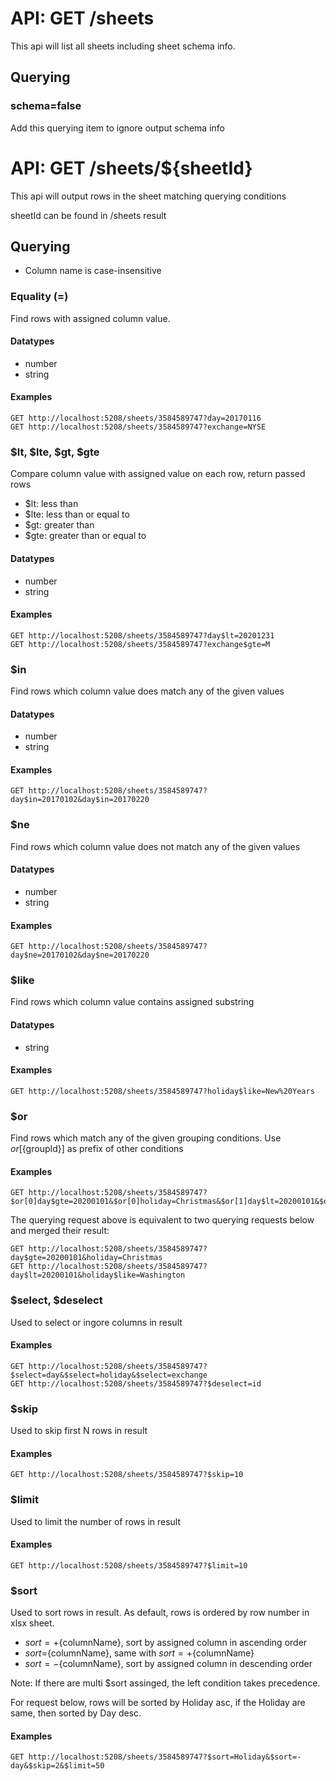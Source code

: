 # API: GET /sheets

This api will list all sheets including sheet schema info.

## Querying

### schema=false

Add this querying item to ignore output schema info

# API: GET /sheets/${sheetId}

This api will output rows in the sheet matching querying conditions

sheetId can be found in /sheets result


## Querying

- Column name is case-insensitive

### Equality (=)

Find rows with assigned column value.

#### Datatypes

- number 
- string

#### Examples

```
GET http://localhost:5208/sheets/3584589747?day=20170116
GET http://localhost:5208/sheets/3584589747?exchange=NYSE
```

### $lt, $lte, $gt, $gte

Compare column value with assigned value on each row, return passed rows

- $lt: less than
- $lte: less than or equal to
- $gt: greater than
- $gte: greater than or equal to

#### Datatypes

- number 
- string

#### Examples

```
GET http://localhost:5208/sheets/3584589747?day$lt=20201231
GET http://localhost:5208/sheets/3584589747?exchange$gte=M
```

### $in

Find rows which column value does match any of the given values

#### Datatypes

- number 
- string

#### Examples

```
GET http://localhost:5208/sheets/3584589747?day$in=20170102&day$in=20170220
```

### $ne

Find rows which column value does not match any of the given values

#### Datatypes

- number 
- string

#### Examples

```
GET http://localhost:5208/sheets/3584589747?day$ne=20170102&day$ne=20170220
```

### $like

Find rows which column value contains assigned substring

#### Datatypes

- string

#### Examples

```
GET http://localhost:5208/sheets/3584589747?holiday$like=New%20Years
```

### $or

Find rows which match any of the given grouping conditions.
Use $or[${groupId}] as prefix of other conditions

#### Examples

```
GET http://localhost:5208/sheets/3584589747?$or[0]day$gte=20200101&$or[0]holiday=Christmas&$or[1]day$lt=20200101&$or[1]holiday$like=Washington
```

The querying request above is equivalent to two querying requests below and merged their result:
```
GET http://localhost:5208/sheets/3584589747?day$gte=20200101&holiday=Christmas
GET http://localhost:5208/sheets/3584589747?day$lt=20200101&holiday$like=Washington
```

### $select, $deselect

Used to select or ingore columns in result

#### Examples

```
GET http://localhost:5208/sheets/3584589747?$select=day&$select=holiday&$select=exchange
GET http://localhost:5208/sheets/3584589747?$deselect=id
```

### $skip

Used to skip first N rows in result

#### Examples

```
GET http://localhost:5208/sheets/3584589747?$skip=10
```

### $limit

Used to limit the number of rows in result

#### Examples

```
GET http://localhost:5208/sheets/3584589747?$limit=10
```

### $sort

Used to sort rows in result. As default, rows is ordered by row number in xlsx sheet.

- $sort=+${columnName}, sort by assigned column in ascending order
- $sort=${columnName}, same with $sort=+${columnName}
- $sort=-${columnName}, sort by assigned column in descending order

Note: If there are multi $sort assinged, the left condition takes precedence.

For request below, rows will be sorted by Holiday asc, if the Holiday are same, then sorted by Day desc.

#### Examples

```
GET http://localhost:5208/sheets/3584589747?$sort=Holiday&$sort=-day&$skip=2&$limit=50
```